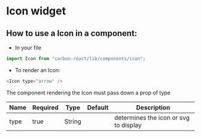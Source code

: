# Icon widget

## How to use a Icon in a component:

- In your file

```javascript
import Icon from "carbon-react/lib/components/icon";
```

- To render an Icon:

```javascript
<Icon type="arrow" />
```

The component rendering the Icon must pass down a prop of type

| Name | Required | Type   | Default | Description                           |
| ---- | -------- | ------ | ------- | ------------------------------------- |
| type | true     | String |         | determines the icon or svg to display |
